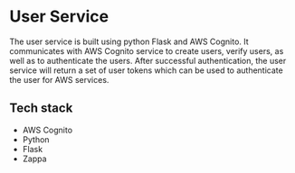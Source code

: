 # User Service

The user service is built using python Flask and AWS Cognito. It communicates with AWS Cognito service to create users, verify users, as well as to authenticate the users. After successful authentication, the user service will return a set of user tokens which can be used to authenticate the user for AWS services.

## Tech stack

- AWS Cognito
- Python
- Flask
- Zappa
